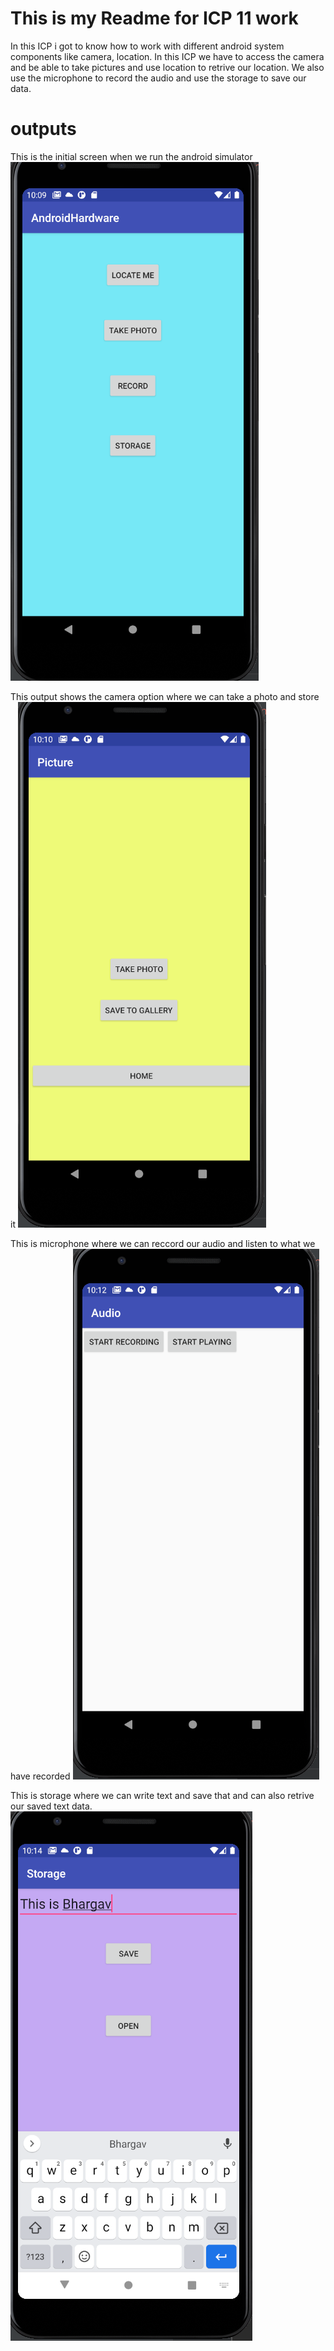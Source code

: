 # This is my Readme for ICP 11 work

In this ICP i got to know how to work with different android system components like camera, location. In this ICP we have to access the camera and be able to take pictures and use location to retrive our location. We also use the microphone to record the audio and use the storage to save our data.

# outputs

This is the initial screen when we run the android simulator
![Output 1](./Documentation/output1.png)

This output shows the camera option where we can take a photo and store it
![Output 2](./Documentation/output2.png)

This is microphone where we can reccord our audio and listen to what we have recorded
![Output 3](./Documentation/output3.png)

This is storage where we can write text and save that and can also retrive our saved text data.
![Output 4](./Documentation/output4.png)
